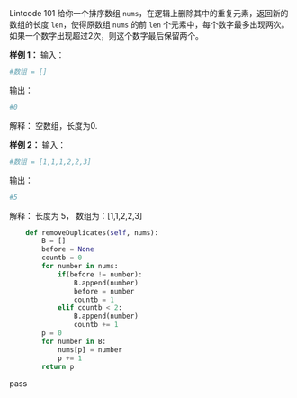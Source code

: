 Lintcode 101
给你一个排序数组 `nums`，在逻辑上删除其中的重复元素，返回新的数组的长度 `len`，使得原数组 `nums` 的前 `len` 个元素中，每个数字最多出现两次。如果一个数字出现超过2次，则这个数字最后保留两个。

**样例 1：**
输入：
```python
#数组 = []
```
输出：
```python
#0
```
解释：
空数组，长度为0.

**样例 2：**
输入：
```python
#数组 = [1,1,1,2,2,3]
```
输出：
```python
#5
```
解释：
长度为 5， 数组为：[1,1,2,2,3]


```python
    def removeDuplicates(self, nums):
        B = []
        before = None
        countb = 0
        for number in nums:
            if(before != number):
                B.append(number)
                before = number
                countb = 1
            elif countb < 2:
                B.append(number)
                countb += 1
        p = 0
        for number in B:
            nums[p] = number
            p += 1
        return p
```
pass